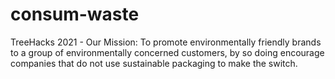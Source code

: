 # consum-waste
TreeHacks 2021 - Our Mission: To promote environmentally friendly brands to a group of environmentally concerned customers, by so doing encourage companies that do not use sustainable packaging to make the switch. 